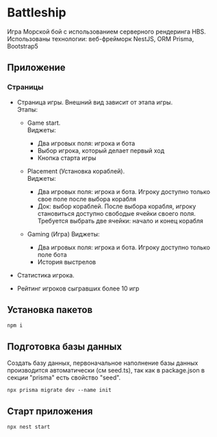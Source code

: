 # Battleship

Игра Морской бой с использованием серверного рендеринга HBS.
Использованы технологии: веб-фрейморк NestJS, ORM Prisma, Bootstrap5

## Приложение

### Страницы
* Страница игры. Внешний вид зависит от этапа игры.  
  Этапы:
    - Game start.  
      Виджеты:
        + Два игровых поля: игрока и бота 
        + Выбор игрока, который делает первый ход
        + Кнопка старта игры

    - Placement (Установка кораблей).  
      Виджеты:
        + Два игровых поля: игрока и бота. Игроку доступно только свое поле после выбора корабля
        + Док: выбор кораблей. После выбора корабля, игроку становиться доступно свободые ячейки своего поля. Требуется выбрать две ячейки: начало и конец корабля
    
    - Gaming (Игра)
      Виджеты:
        + Два игровых поля: игрока и бота. Игроку доступно только поле бота
        + История выстрелов

* Статистика игрока.
* Рейтинг игроков сыгравших более 10 игр  

## Установка пакетов
```
npm i
```

## Подготовка базы данных

Создать базу данных, первоначальное наполнение базы данных производится автоматически (см seed.ts), так как в package.json в секции "prisma" есть свойство "seed".

```
npx prisma migrate dev --name init
```

## Старт приложения

```
npx nest start
```

